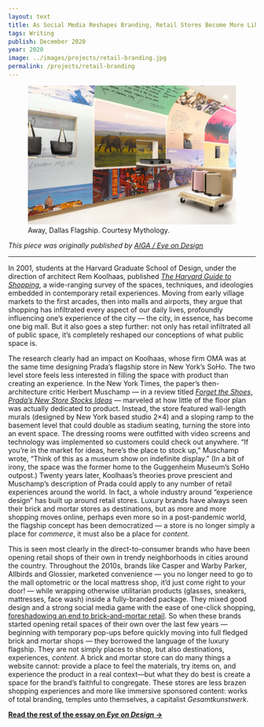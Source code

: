 ```yaml
---
layout: text
title: As Social Media Reshapes Branding, Retail Stores Become More Like Sponsored Content
tags: Writing
publish: December 2020
year: 2020
image: ../images/projects/retail-branding.jpg
permalink: /projects/retail-branding
---
```

<figure>
<img src="../images/projects/retail-branding.jpg">
<figcaption>Away, Dallas Flagship. Courtesy Mythology.</figcaption>
</figure>

*This piece was originally published by [AIGA / Eye on Design](https://eyeondesign.aiga.org/as-social-media-reshapes-branding-retail-stores-become-more-like-sponsored-content/)*

***

In 2001, students at the Harvard Graduate School of Design, under the direction of architect Rem Koolhaas, published [*The Harvard Guide to Shopping*](https://oma.eu/publications/project-on-the-city-ii-the-harvard-guide-to-shopping), a wide-ranging survey of the spaces, techniques, and ideologies embedded in contemporary retail experiences. Moving from early village markets to the first arcades, then into malls and airports, they argue that shopping has infiltrated every aspect of our daily lives, profoundly influencing one’s experience of the city — the city, in essence, has become one big mall. But it also goes a step further: not only has retail infiltrated all of public space, it’s completely reshaped our conceptions of what public space is.

The research clearly had an impact on Koolhaas, whose firm OMA was at the same time designing Prada’s flagship store in New York’s SoHo. The two level store feels less interested in filling the space with product than creating an experience. In the New York Times, the paper’s then-architecture critic Herbert Muschamp — in a review titled [*Forget the Shoes, Prada’s New Store Stocks Ideas*](https://www.nytimes.com/2001/12/16/style/critic-s-notebook-forget-the-shoes-prada-s-new-store-stocks-ideas.html) — marveled at how little of the floor plan was actually dedicated to product. Instead, the store featured wall-length murals (designed by New York based studio 2×4) and a sloping ramp to the basement level that could double as stadium seating, turning the store into an event space. The dressing rooms were outfitted with video screens and technology was implemented so customers could check out anywhere. “If you’re in the market for ideas, here’s the place to stock up,” Muschamp wrote, “Think of this as a museum show on indefinite display.” (In a bit of irony, the space was the former home to the Guggenheim Museum’s SoHo outpost.) Twenty years later, Koolhaas’s theories prove prescient and Muschamp’s description of Prada could apply to any number of retail experiences around the world. In fact, a whole industry around “experience design” has built up around retail stores. Luxury brands have always seen their brick and mortar stores as destinations, but as more and more shopping moves online, perhaps even more so in a post-pandemic world, the flagship concept has been democratized — a store is no longer simply a place for *commerce*, it must also be a place for *content*.

This is seen most clearly in the direct-to-consumer brands who have been opening retail shops of their own in trendy neighborhoods in cities around the country. Throughout the 2010s, brands like Casper and Warby Parker, Allbirds and Glossier, marketed convenience — you no longer need to go to the mall optometric or the local mattress shop, it’d just come right to your door! — while wrapping otherwise utilitarian products (glasses, sneakers, mattresses, face wash) inside a fully-branded package. They mixed good design and a strong social media game with the ease of one-click shopping, [foreshadowing an end to brick-and-mortar retail](https://www.theatlantic.com/business/archive/2012/04/the-end-of-retail-why-the-future-of-shopping-doesnt-need-workers/255863/). So when these brands started opening retail spaces of their own over the last few years — beginning with temporary pop-ups before quickly moving into full fledged brick and mortar shops — they borrowed the language of the luxury flagship. They are not simply places to shop, but also destinations, experiences, *content*. A brick and mortar store can do many things a website cannot: provide a place to feel the materials, try items on, and experience the product in a real context—but what they do best is create a space for the brand’s faithful to congregate. These stores are less brazen shopping experiences and more like immersive sponsored content: works of total branding, temples unto themselves, a capitalist *Gesamtkunstwerk*.

**[Read the rest of the essay on *Eye on Design* →](https://eyeondesign.aiga.org/as-social-media-reshapes-branding-retail-stores-become-more-like-sponsored-content/)**
